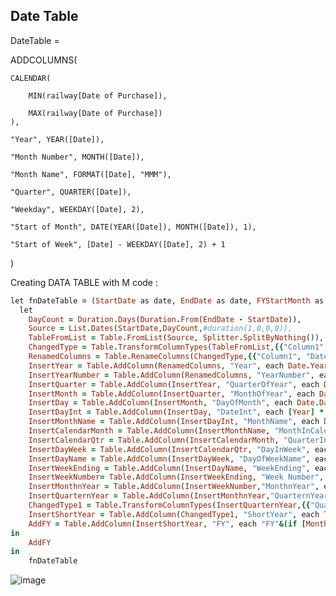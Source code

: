 ## Date Table 

DateTable =

ADDCOLUMNS(

    CALENDAR(
    
        MIN(railway[Date of Purchase]),
        
        MAX(railway[Date of Purchase])
    ),
    
    "Year", YEAR([Date]),
    
    "Month Number", MONTH([Date]),
    
    "Month Name", FORMAT([Date], "MMM"),
    
    "Quarter", QUARTER([Date]),
    
    "Weekday", WEEKDAY([Date], 2),
    
    "Start of Month", DATE(YEAR([Date]), MONTH([Date]), 1),
    
    "Start of Week", [Date] - WEEKDAY([Date], 2) + 1
)



Creating DATA TABLE with M code :


```ruby
let fnDateTable = (StartDate as date, EndDate as date, FYStartMonth as number) as table =>
  let
    DayCount = Duration.Days(Duration.From(EndDate - StartDate)),
    Source = List.Dates(StartDate,DayCount,#duration(1,0,0,0)),
    TableFromList = Table.FromList(Source, Splitter.SplitByNothing()),   
    ChangedType = Table.TransformColumnTypes(TableFromList,{{"Column1", type date}}),
    RenamedColumns = Table.RenameColumns(ChangedType,{{"Column1", "Date"}}),
    InsertYear = Table.AddColumn(RenamedColumns, "Year", each Date.Year([Date]),type text),
    InsertYearNumber = Table.AddColumn(RenamedColumns, "YearNumber", each Date.Year([Date])),
    InsertQuarter = Table.AddColumn(InsertYear, "QuarterOfYear", each Date.QuarterOfYear([Date])),
    InsertMonth = Table.AddColumn(InsertQuarter, "MonthOfYear", each Date.Month([Date]), type text),
    InsertDay = Table.AddColumn(InsertMonth, "DayOfMonth", each Date.Day([Date])),
    InsertDayInt = Table.AddColumn(InsertDay, "DateInt", each [Year] * 10000 + [MonthOfYear] * 100 + [DayOfMonth]),
    InsertMonthName = Table.AddColumn(InsertDayInt, "MonthName", each Date.ToText([Date], "MMMM"), type text),
    InsertCalendarMonth = Table.AddColumn(InsertMonthName, "MonthInCalendar", each (try(Text.Range([MonthName],0,3)) otherwise [MonthName]) & " " & Number.ToText([Year])),
    InsertCalendarQtr = Table.AddColumn(InsertCalendarMonth, "QuarterInCalendar", each "Q" & Number.ToText([QuarterOfYear]) & " " & Number.ToText([Year])),
    InsertDayWeek = Table.AddColumn(InsertCalendarQtr, "DayInWeek", each Date.DayOfWeek([Date])),
    InsertDayName = Table.AddColumn(InsertDayWeek, "DayOfWeekName", each Date.ToText([Date], "dddd"), type text),
    InsertWeekEnding = Table.AddColumn(InsertDayName, "WeekEnding", each Date.EndOfWeek([Date]), type date),
    InsertWeekNumber= Table.AddColumn(InsertWeekEnding, "Week Number", each Date.WeekOfYear([Date])),
    InsertMonthnYear = Table.AddColumn(InsertWeekNumber,"MonthnYear", each [Year] * 10000 + [MonthOfYear] * 100),
    InsertQuarternYear = Table.AddColumn(InsertMonthnYear,"QuarternYear", each [Year] * 10000 + [QuarterOfYear] * 100),
    ChangedType1 = Table.TransformColumnTypes(InsertQuarternYear,{{"QuarternYear", Int64.Type},{"Week Number", Int64.Type},{"Year", type text},{"MonthnYear", Int64.Type}, {"DateInt", Int64.Type}, {"DayOfMonth", Int64.Type}, {"MonthOfYear", Int64.Type}, {"QuarterOfYear", Int64.Type}, {"MonthInCalendar", type text}, {"QuarterInCalendar", type text}, {"DayInWeek", Int64.Type}}),
    InsertShortYear = Table.AddColumn(ChangedType1, "ShortYear", each Text.End(Text.From([Year]), 2), type text),
    AddFY = Table.AddColumn(InsertShortYear, "FY", each "FY"&(if [MonthOfYear]>=FYStartMonth then Text.From(Number.From([ShortYear])+1) else [ShortYear]))
in
    AddFY
in
    fnDateTable
```

![image](https://github.com/user-attachments/assets/3e367ba7-23fb-4819-b40c-19d32c11c79f)

